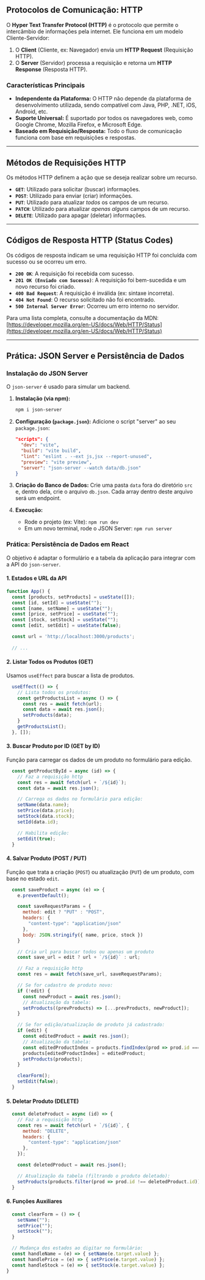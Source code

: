 ## Protocolos de Comunicação: HTTP

O **Hyper Text Transfer Protocol (HTTP)** é o protocolo que permite o intercâmbio de informações pela internet. Ele funciona em um modelo Cliente-Servidor:

1.  O **Client** (Cliente, ex: Navegador) envia um **HTTP Request** (Requisição HTTP).
2.  O **Server** (Servidor) processa a requisição e retorna um **HTTP Response** (Resposta HTTP).

### Características Principais

* **Independente da Plataforma:** O HTTP não depende da plataforma de desenvolvimento utilizada, sendo compatível com Java, PHP, .NET, iOS, Android, etc.
* **Suporte Universal:** É suportado por todos os navegadores web, como Google Chrome, Mozilla Firefox, e Microsoft Edge.
* **Baseado em Requisição/Resposta:** Todo o fluxo de comunicação funciona com base em requisições e respostas.

---

## Métodos de Requisições HTTP

Os métodos HTTP definem a ação que se deseja realizar sobre um recurso.

* **`GET`**: Utilizado para solicitar (buscar) informações.
* **`POST`**: Utilizado para enviar (criar) informações.
* **`PUT`**: Utilizado para atualizar *todos* os campos de um recurso.
* **`PATCH`**: Utilizado para atualizar *apenas alguns* campos de um recurso.
* **`DELETE`**: Utilizado para apagar (deletar) informações.

---

## Códigos de Resposta HTTP (Status Codes)

Os códigos de resposta indicam se uma requisição HTTP foi concluída com sucesso ou se ocorreu um erro.

* **`200 OK`**: A requisição foi recebida com sucesso.
* **`201 OK (Enviado com Sucesso)`**: A requisição foi bem-sucedida e um novo recurso foi criado.
* **`400 Bad Request`**: A requisição é inválida (ex: sintaxe incorreta).
* **`404 Not Found`**: O recurso solicitado não foi encontrado.
* **`500 Internal Server Error`**: Ocorreu um erro interno no servidor.

Para uma lista completa, consulte a documentação da MDN: [https://developer.mozilla.org/en-US/docs/Web/HTTP/Status](https://developer.mozilla.org/en-US/docs/Web/HTTP/Status)

---

## Prática: JSON Server e Persistência de Dados

### Instalação do JSON Server

O `json-server` é usado para simular um backend.

1.  **Instalação (via npm):**
    ```bash
    npm i json-server
    ```

2.  **Configuração (`package.json`):**
    Adicione o script "server" ao seu `package.json`:
    ```json
    "scripts": {
      "dev": "vite",
      "build": "vite build",
      "lint": "eslint . --ext js,jsx --report-unused",
      "preview": "vite preview",
      "server": "json-server --watch data/db.json"
    }
    ```

3.  **Criação do Banco de Dados:**
    Crie uma pasta `data` fora do diretório `src` e, dentro dela, crie o arquivo `db.json`. Cada array dentro deste arquivo será um endpoint.

4.  **Execução:**
    * Rode o projeto (ex: Vite): `npm run dev`
    * Em um novo terminal, rode o JSON Server: `npm run server`

### Prática: Persistência de Dados em React

O objetivo é adaptar o formulário e a tabela da aplicação para integrar com a API do `json-server`.

#### 1. Estados e URL da API

```javascript
function App() {
  const [products, setProducts] = useState([]);
  const [id, setId] = useState("");
  const [name, setName] = useState("");
  const [price, setPrice] = useState("");
  const [stock, setStock] = useState("");
  const [edit, setEdit] = useState(false);

  const url = 'http://localhost:3000/products';
  
  // ...
````

#### 2\. Listar Todos os Produtos (GET)

Usamos `useEffect` para buscar a lista de produtos.

```javascript
  useEffect(() => {
    // Lista todos os produtos:
    const getProductsList = async () => {
      const res = await fetch(url);
      const data = await res.json();
      setProducts(data);
    }
    getProductsList();
  }, []);
```

#### 3\. Buscar Produto por ID (GET by ID)

Função para carregar os dados de um produto no formulário para edição.

```javascript
  const getProductById = async (id) => {
    // Faz a requisição http
    const res = await fetch(url + `/${id}`);
    const data = await res.json();

    // Carrega os dados no formulário para edição:
    setName(data.name);
    setPrice(data.price);
    setStock(data.stock);
    setId(data.id);

    // Habilita edição:
    setEdit(true);
  }
```

#### 4\. Salvar Produto (POST / PUT)

Função que trata a criação (`POST`) ou atualização (`PUT`) de um produto, com base no estado `edit`.

```javascript
  const saveProduct = async (e) => {
    e.preventDefault();

    const saveRequestParams = {
      method: edit ? "PUT" : "POST",
      headers: {
        "content-type": "application/json"
      },
      body: JSON.stringify({ name, price, stock })
    }

    // Cria url para buscar todos ou apenas um produto
    const save_url = edit ? url + `/${id}` : url;

    // Faz a requisição http
    const res = await fetch(save_url, saveRequestParams);

    // Se for cadastro de produto novo:
    if (!edit) {
      const newProduct = await res.json();
      // Atualização da tabela:
      setProducts((prevProducts) => [...prevProducts, newProduct]);
    }

    // Se for edição/atualização de produto já cadastrado:
    if (edit) {
      const editedProduct = await res.json();
      // Atualização da tabela:
      const editedProductIndex = products.findIndex(prod => prod.id === id);
      products[editedProductIndex] = editedProduct;
      setProducts(products);
    }

    clearForm();
    setEdit(false);
  }
```

#### 5\. Deletar Produto (DELETE)

```javascript
  const deleteProduct = async (id) => {
    // Faz a requisição http
    const res = await fetch(url + `/${id}`, {
      method: "DELETE",
      headers: {
        "content-type": "application/json"
      },
    });

    const deletedProduct = await res.json();

    // Atualização da tabela (filtrando o produto deletado):
    setProducts(products.filter(prod => prod.id !== deletedProduct.id));
  }
```

#### 6\. Funções Auxiliares

```javascript
  const clearForm = () => {
    setName("");
    setPrice("");
    setStock("");
  }

  // Mudança dos estados ao digitar no formulário:
  const handleName = (e) => { setName(e.target.value) };
  const handlePrice = (e) => { setPrice(e.target.value) };
  const handleStock = (e) => { setStock(e.target.value) };
}
```
